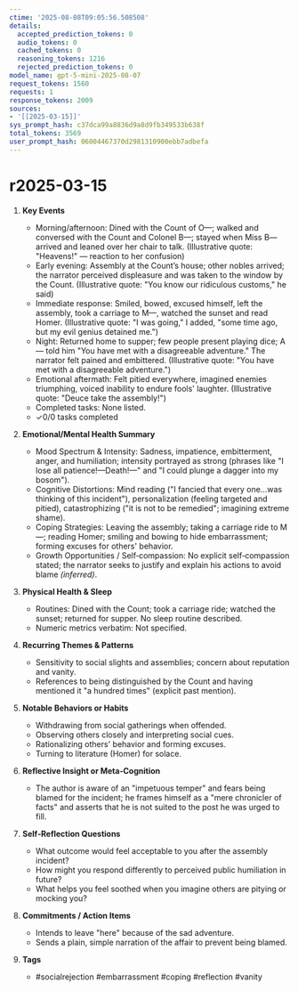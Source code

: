 ```yaml
---
ctime: '2025-08-08T09:05:56.508508'
details:
  accepted_prediction_tokens: 0
  audio_tokens: 0
  cached_tokens: 0
  reasoning_tokens: 1216
  rejected_prediction_tokens: 0
model_name: gpt-5-mini-2025-08-07
request_tokens: 1560
requests: 1
response_tokens: 2009
sources:
- '[[2025-03-15]]'
sys_prompt_hash: c37dca99a8836d9a8d9fb349533b638f
total_tokens: 3569
user_prompt_hash: 06004467370d2981310900ebb7adbefa
---
```

# r2025-03-15

1. **Key Events**
   - Morning/afternoon: Dined with the Count of O—; walked and conversed with the Count and Colonel B—; stayed when Miss B— arrived and leaned over her chair to talk. (Illustrative quote: "Heavens!" — reaction to her confusion)
   - Early evening: Assembly at the Count’s house; other nobles arrived; the narrator perceived displeasure and was taken to the window by the Count. (Illustrative quote: "You know our ridiculous customs," he said)
   - Immediate response: Smiled, bowed, excused himself, left the assembly, took a carriage to M—, watched the sunset and read Homer. (Illustrative quote: "I was going," I added, "some time ago, but my evil genius detained me.")
   - Night: Returned home to supper; few people present playing dice; A— told him "You have met with a disagreeable adventure." The narrator felt pained and embittered. (Illustrative quote: "You have met with a disagreeable adventure.")
   - Emotional aftermath: Felt pitied everywhere, imagined enemies triumphing, voiced inability to endure fools' laughter. (Illustrative quote: "Deuce take the assembly!")
   - Completed tasks: None listed.
   - ✓0/0 tasks completed

2. **Emotional/Mental Health Summary**
   - Mood Spectrum & Intensity: Sadness, impatience, embitterment, anger, and humiliation; intensity portrayed as strong (phrases like "I lose all patience!—Death!—" and "I could plunge a dagger into my bosom").
   - Cognitive Distortions: Mind reading ("I fancied that every one...was thinking of this incident"), personalization (feeling targeted and pitied), catastrophizing ("it is not to be remedied"; imagining extreme shame).
   - Coping Strategies: Leaving the assembly; taking a carriage ride to M—; reading Homer; smiling and bowing to hide embarrassment; forming excuses for others' behavior.
   - Growth Opportunities / Self‑compassion: No explicit self‑compassion stated; the narrator seeks to justify and explain his actions to avoid blame *(inferred)*.

3. **Physical Health & Sleep**
   - Routines: Dined with the Count; took a carriage ride; watched the sunset; returned for supper. No sleep routine described.
   - Numeric metrics verbatim: Not specified.

4. **Recurring Themes & Patterns**
   - Sensitivity to social slights and assemblies; concern about reputation and vanity.
   - References to being distinguished by the Count and having mentioned it "a hundred times" (explicit past mention).

5. **Notable Behaviors or Habits**
   - Withdrawing from social gatherings when offended.
   - Observing others closely and interpreting social cues.
   - Rationalizing others' behavior and forming excuses.
   - Turning to literature (Homer) for solace.

6. **Reflective Insight or Meta‑Cognition**
   - The author is aware of an "impetuous temper" and fears being blamed for the incident; he frames himself as a "mere chronicler of facts" and asserts that he is not suited to the post he was urged to fill.

7. **Self‑Reflection Questions**
   - What outcome would feel acceptable to you after the assembly incident?
   - How might you respond differently to perceived public humiliation in future?
   - What helps you feel soothed when you imagine others are pitying or mocking you?

8. **Commitments / Action Items**
   - Intends to leave "here" because of the sad adventure.
   - Sends a plain, simple narration of the affair to prevent being blamed.

9. **Tags**
   - #socialrejection #embarrassment #coping #reflection #vanity